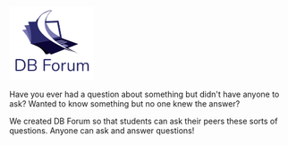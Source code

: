 ![This is an image](https://raw.githubusercontent.com/ker1200/nwHacks-2022/main/public/DBForumLogo2.png)

Have you ever had a question about something but didn't have anyone to ask? Wanted to know something but no one knew the answer?

We created DB Forum so that students can ask their peers these sorts of questions. Anyone can ask and answer questions!

